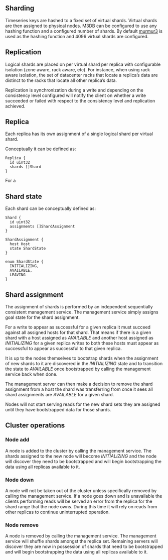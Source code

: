 ## Sharding

Timeseries keys are hashed to a fixed set of virtual shards. Virtual shards are then assigned to physical nodes. M3DB can be configured to use any hashing function and a configured number of shards. By default [murmur3](https://en.wikipedia.org/wiki/MurmurHash) is used as the hashing function and 4096 virtual shards are configured.

## Replication

Logical shards are placed on per virtual shard per replica with configurable isolation (zone aware, rack aware, etc). For instance, when using rack aware isolation, the set of datacenter racks that locate a replica’s data are distinct to the racks that locate all other replica’s data.

Replication is synchronization during a write and depending on the consistency level configured will notify the client on whether a write succeeded or failed with respect to the consistency level and replication achieved.

## Replica

Each replica has its own assignment of a single logical shard per virtual shard.

Conceptually it can be defined as:

```
Replica {
  id uint32
  shards []Shard
}
```

For a

## Shard state

Each shard can be conceptually defined as:

```
Shard {
  id uint32
  assignments []ShardAssignment
}

ShardAssignment {
  host Host
  state ShardState
}

enum ShardState {
  INITIALIZING,
  AVAILABLE,
  LEAVING
}
```

## Shard assignment

The assignment of shards is performed by an independent sequentially consistent management service.  The management service simply assigns goal state for the shard assignment.

For a write to appear as successful for a given replica it must succeed against all assigned hosts for that shard.  That means if there is a given shard with a host assigned as *AVAILABLE* and another host assigned as *INITIALIZING* for a given replica writes to both these hosts must appear as successful to appear as successful to that given replica.

It is up to the nodes themselves to bootstrap shards when the assignment of new shards to it are discovered in the *INITIALIZING* state and to transition the state to *AVAILABLE* once bootstrapped by calling the management service back when done.

The management server can then make a decision to remove the shard assignment from a host the shard was transferring from once it sees all shard assignments are *AVAILABLE* for a given shard.

Nodes will not start serving reads for the new shard sets they are assigned until they have bootstrapped data for those shards.


## Cluster operations

### Node add

A node is added to the cluster by calling the management service.  The shards assigned to the new node will become *INITIALIZING* and the node will discover they need to be bootstrapped  and will begin bootstrapping the data using all replicas available to it.

### Node down

A node will not be taken out of the cluster unless specifically removed by calling the management service.  If a node goes down and is unavailable the clients performing reads will be served an error from the replica for the shard range that the node owns.  During this time it will rely on reads from other replicas to continue uninterrupted operation.

### Node remove

A node is removed by calling the management service.  The management service will shuffle shards amongst the replica set.  Remaining servers will discover they are now in possession of shards that need to be bootstrapped and will begin bootstrapping the data using all replicas available to it.
